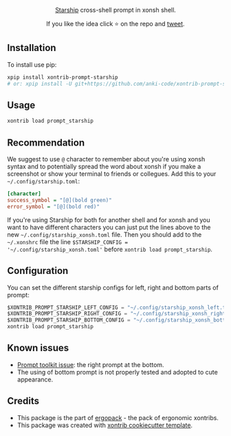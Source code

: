 <p align="center">
<a href="https://github.com/starship/starship">Starship</a> cross-shell prompt in xonsh shell.
</p>

<p align="center">  
If you like the idea click ⭐ on the repo and <a href="https://twitter.com/intent/tweet?text=Nice%20prompt%20for%20the%20xonsh%20shell!&url=https://github.com/anki-code/xontrib-xontrib-prompt-starship" target="_blank">tweet</a>.
</p>


## Installation

To install use pip:

```bash
xpip install xontrib-prompt-starship
# or: xpip install -U git+https://github.com/anki-code/xontrib-prompt-starship
```

## Usage

```bash
xontrib load prompt_starship
```

## Recommendation

We suggest to use `@` character to remember about you're using xonsh syntax and to potentially spread the word about xonsh if you make a screenshot or show your terminal to friends or collegues. Add this to your `~/.config/starship.toml`:
```ini
[character]
success_symbol = "[@](bold green)"
error_symbol = "[@](bold red)"
```
If you're using Starship for both for another shell and for xonsh and you want to have different characters you can just put the lines above to the new `~/.config/starship_xonsh.toml` file. Then you should add to the `~/.xonshrc` file the line `$STARSHIP_CONFIG = '~/.config/starship_xonsh.toml'` before `xontrib load prompt_starship`.

## Configuration

You can set the different starship configs for left, right and bottom parts of prompt:

```python
$XONTRIB_PROMPT_STARSHIP_LEFT_CONFIG = "~/.config/starship_xonsh_left.toml"
$XONTRIB_PROMPT_STARSHIP_RIGHT_CONFIG = "~/.config/starship_xonsh_right.toml"
$XONTRIB_PROMPT_STARSHIP_BOTTOM_CONFIG = "~/.config/starship_xonsh_bottom.toml"
xontrib load prompt_starship
```

## Known issues

* [Prompt toolkit issue](https://github.com/prompt-toolkit/python-prompt-toolkit/issues/1241): the right prompt at the bottom. 
* The using of bottom prompt is not properly tested and adopted to cute appearance.

## Credits
* This package is the part of [ergopack](https://github.com/anki-code/xontrib-ergopack) - the pack of ergonomic xontribs.
* This package was created with [xontrib cookiecutter template](https://github.com/xonsh/xontrib-cookiecutter).
